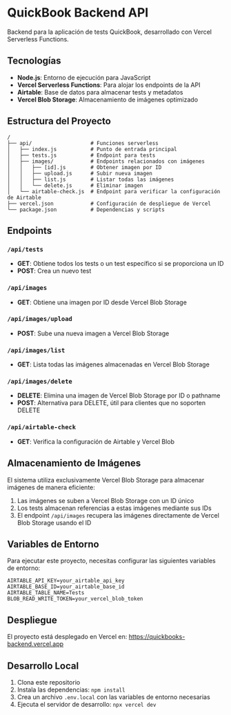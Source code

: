 # QuickBook Backend API

Backend para la aplicación de tests QuickBook, desarrollado con Vercel Serverless Functions.

## Tecnologías

- **Node.js**: Entorno de ejecución para JavaScript
- **Vercel Serverless Functions**: Para alojar los endpoints de la API
- **Airtable**: Base de datos para almacenar tests y metadatos
- **Vercel Blob Storage**: Almacenamiento de imágenes optimizado

## Estructura del Proyecto

```
/
├── api/                   # Funciones serverless
│   ├── index.js           # Punto de entrada principal
│   ├── tests.js           # Endpoint para tests
│   ├── images/            # Endpoints relacionados con imágenes
│   │   ├── [id].js        # Obtener imagen por ID
│   │   ├── upload.js      # Subir nueva imagen
│   │   ├── list.js        # Listar todas las imágenes
│   │   └── delete.js      # Eliminar imagen
│   └── airtable-check.js  # Endpoint para verificar la configuración de Airtable
├── vercel.json            # Configuración de despliegue de Vercel
└── package.json           # Dependencias y scripts
```

## Endpoints

### `/api/tests`

- **GET**: Obtiene todos los tests o un test específico si se proporciona un ID
- **POST**: Crea un nuevo test

### `/api/images`

- **GET**: Obtiene una imagen por ID desde Vercel Blob Storage

### `/api/images/upload`

- **POST**: Sube una nueva imagen a Vercel Blob Storage

### `/api/images/list`

- **GET**: Lista todas las imágenes almacenadas en Vercel Blob Storage

### `/api/images/delete`

- **DELETE**: Elimina una imagen de Vercel Blob Storage por ID o pathname
- **POST**: Alternativa para DELETE, útil para clientes que no soporten DELETE

### `/api/airtable-check`

- **GET**: Verifica la configuración de Airtable y Vercel Blob

## Almacenamiento de Imágenes

El sistema utiliza exclusivamente Vercel Blob Storage para almacenar imágenes de manera eficiente:

1. Las imágenes se suben a Vercel Blob Storage con un ID único
2. Los tests almacenan referencias a estas imágenes mediante sus IDs
3. El endpoint `/api/images` recupera las imágenes directamente de Vercel Blob Storage usando el ID

## Variables de Entorno

Para ejecutar este proyecto, necesitas configurar las siguientes variables de entorno:

```
AIRTABLE_API_KEY=your_airtable_api_key
AIRTABLE_BASE_ID=your_airtable_base_id
AIRTABLE_TABLE_NAME=Tests
BLOB_READ_WRITE_TOKEN=your_vercel_blob_token
```

## Despliegue

El proyecto está desplegado en Vercel en: https://quickbooks-backend.vercel.app

## Desarrollo Local

1. Clona este repositorio
2. Instala las dependencias: `npm install`
3. Crea un archivo `.env.local` con las variables de entorno necesarias
4. Ejecuta el servidor de desarrollo: `npx vercel dev` 